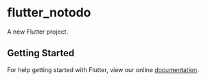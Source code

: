 # flutter_notodo

A new Flutter project.

## Getting Started

For help getting started with Flutter, view our online
[documentation](https://flutter.io/).
